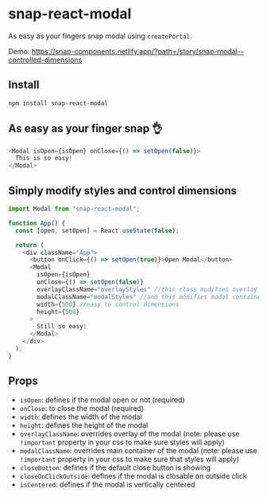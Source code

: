 # snap-react-modal

As easy as your fingers snap modal using `createPortal`.

Demo: https://snap-components.netlify.app/?path=/story/snap-modal--controlled-dimensions

## Install

`npm install snap-react-modal`

## As easy as your finger snap 👌

~~~js
<Modal isOpen={isOpen} onClose={() => setOpen(false)}>
  This is so easy!
</Modal>
~~~

## Simply modify styles and control dimensions

~~~js
import Modal from "snap-react-modal";

function App() {
  const [open, setOpen] = React.useState(false);

  return (
    <div className="App">
      <button onClick={() => setOpen(true)}>Open Modal</button>
      <Modal
        isOpen={isOpen}
        onClose={() => setOpen(false)}
        overlayClassName="overlayStyles" //this class modifies overlay styles
        modalClassName="modalStyles" //and this modifies modal container
        width={500} //easy to control dimensions
        height={500}
      >
        Still so easy!
      </Modal>
    </div>
  );
}
~~~

## Props

- `isOpen`: defines if the modal open or not (required)
- `onClose`: to close the modal (required)
- `width`: defines the width of the modal
- `height`: defines the height of the modal
- `overlayClassName`: overrides overlay of the modal (note: please use `!important` property in your css to make sure styles will apply)
- `modalClassName`: overrides main container of the modal (note: please use `!important` property in your css to make sure that styles will apply)
- `closeButton`: defines if the default close button is showing
- `closeOnClickOutside`: defines if the modal is closable on outside click
- `isCentered`: defines if the modal is vertically centered
